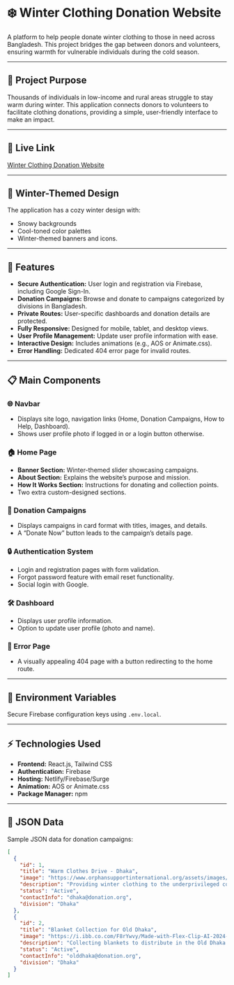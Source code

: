 # ❄️ Winter Clothing Donation Website

A platform to help people donate winter clothing to those in need across
Bangladesh. This project bridges the gap between donors and volunteers, ensuring
warmth for vulnerable individuals during the cold season.

---

## 🌟 Project Purpose

Thousands of individuals in low-income and rural areas struggle to stay warm
during winter. This application connects donors to volunteers to facilitate
clothing donations, providing a simple, user-friendly interface to make an
impact.

---

## 🔗 Live Link

[Winter Clothing Donation Website](https://assignmnet-09-2713d.web.app/)

---

## 🎨 Winter-Themed Design

The application has a cozy winter design with:

- Snowy backgrounds
- Cool-toned color palettes
- Winter-themed banners and icons.

---

## 🚀 Features

- **Secure Authentication:** User login and registration via Firebase, including
  Google Sign-In.
- **Donation Campaigns:** Browse and donate to campaigns categorized by
  divisions in Bangladesh.
- **Private Routes:** User-specific dashboards and donation details are
  protected.
- **Fully Responsive:** Designed for mobile, tablet, and desktop views.
- **User Profile Management:** Update user profile information with ease.
- **Interactive Design:** Includes animations (e.g., AOS or Animate.css).
- **Error Handling:** Dedicated 404 error page for invalid routes.

---

## 📋 Main Components

### 🌐 Navbar

- Displays site logo, navigation links (Home, Donation Campaigns, How to Help,
  Dashboard).
- Shows user profile photo if logged in or a login button otherwise.

### 🏠 Home Page

- **Banner Section:** Winter-themed slider showcasing campaigns.
- **About Section:** Explains the website’s purpose and mission.
- **How It Works Section:** Instructions for donating and collection points.
- Two extra custom-designed sections.

### 🧥 Donation Campaigns

- Displays campaigns in card format with titles, images, and details.
- A “Donate Now” button leads to the campaign’s details page.

### 🔒 Authentication System

- Login and registration pages with form validation.
- Forgot password feature with email reset functionality.
- Social login with Google.

### 🛠️ Dashboard

- Displays user profile information.
- Option to update user profile (photo and name).

### 🚫 Error Page

- A visually appealing 404 page with a button redirecting to the home route.

---

## 🔑 Environment Variables

Secure Firebase configuration keys using `.env.local`.

---

## ⚡ Technologies Used

- **Frontend:** React.js, Tailwind CSS
- **Authentication:** Firebase
- **Hosting:** Netlify/Firebase/Surge
- **Animation:** AOS or Animate.css
- **Package Manager:** npm

---

## 📂 JSON Data

Sample JSON data for donation campaigns:

```json
[
  {
    "id": 1,
    "title": "Warm Clothes Drive - Dhaka",
    "image": "https://www.orphansupportinternational.org/assets/images/20211219_152020_1.36125642_std.jpg",
    "description": "Providing winter clothing to the underprivileged communities in Dhaka. This initiative focuses on distributing essential winter gear to ensure no one suffers from the harsh cold weather in the city.",
    "status": "Active",
    "contactInfo": "dhaka@donation.org",
    "division": "Dhaka"
  },
  {
    "id": 2,
    "title": "Blanket Collection for Old Dhaka",
    "image": "https://i.ibb.co.com/F8rYwvy/Made-with-Flex-Clip-AI-2024-11-19-T230345.png",
    "description": "Collecting blankets to distribute in the Old Dhaka area. This drive aims to provide comfort and warmth to the elderly and children during the chilly winter months.",
    "status": "Active",
    "contactInfo": "olddhaka@donation.org",
    "division": "Dhaka"
  }
]
```
